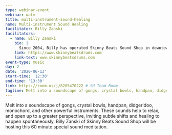 ```yaml
---
type: webinar-event
webinar: watm
title: multi-instrument-sound-healing
name: Multi-instrument Sound Healing
facilitator: Billy Zanski
facilitators:
  - name: Billy Zanski
    bio: |
      Since 2004, Billy has operated Skinny Beats Sound Shop in downtown Asheville. Taking percussion into the realm of meditation and healing has become the cornerstone of his shop. After studying traditional music in West Africa and Brazil, Billy has developed an approach of combining natural low frequency tones with rhythmic progressions, creating space for inner work and relaxation.
    link: https://www.skinnybeatsdrums.com
    link-text: www.skinnybeatsdrums.com
event-type: music
day: 2
date: '2020-06-13'
start-time: '12:30'
end-time: '13:30'
link: https://zoom.us/j/8285470222 # SH Team Room
tagline: Melt into a soundscape of gongs, crystal bowls, handpan, didgeridoo, monochord, and other powerful instruments.  These sounds help to relax, and open up to a greater perspective, inviting subtle shifts and healing to happen spontaneously.
---
```


Melt into a soundscape of gongs, crystal bowls, handpan, didgeridoo, monochord, and other powerful instruments.  These sounds help to relax, and open up to a greater perspective, inviting subtle shifts and healing to happen spontaneously.  Billy Zanski of Skinny Beats Sound Shop will be hosting this 60 minute special sound meditation.
